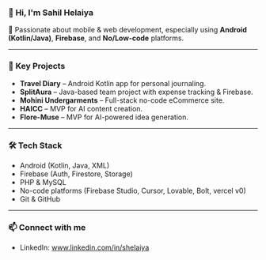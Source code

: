 ### 👋 Hi, I'm Sahil Helaiya

🚀 Passionate about mobile & web development, especially using **Android (Kotlin/Java)**, **Firebase**, and **No/Low-code** platforms.

---

### 🧩 Key Projects

- **Travel Diary** – Android Kotlin app for personal journaling.
- **SplitAura** – Java-based team project with expense tracking & Firebase.
- **Mohini Undergarments** – Full-stack no-code eCommerce site.
- **HAICC** – MVP for AI content creation.
- **Flore-Muse** – MVP for AI-powered idea generation.

---

### 🛠 Tech Stack

- Android (Kotlin, Java, XML)
- Firebase (Auth, Firestore, Storage)
- PHP & MySQL
- No-code platforms (Firebase Studio, Cursor, Lovable, Bolt, vercel v0)
- Git & GitHub

---

### 📫 Connect with me
- LinkedIn:  www.linkedin.com/in/shelaiya
